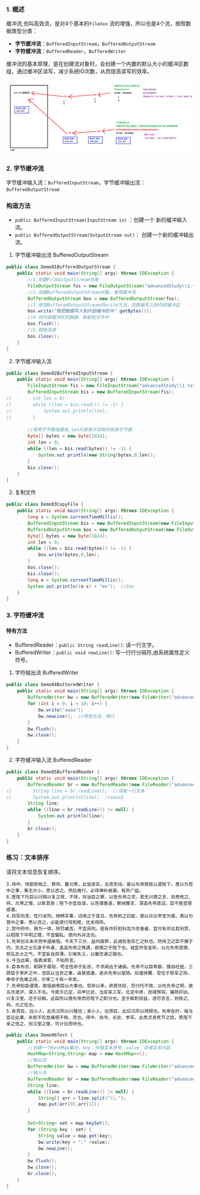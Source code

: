 ### 1. 概述

缓冲流,也叫高效流，是对4个基本的`FileXxx` 流的增强，所以也是4个流，按照数据类型分类：

* **字节缓冲流**：`BufferedInputStream`，`BufferedOutputStream` 
* **字符缓冲流**：`BufferedReader`，`BufferedWriter`

缓冲流的基本原理，是在创建流对象时，会创建一个内置的默认大小的缓冲区数组，通过缓冲区读写，减少系统IO次数，从而提高读写的效率。

![01_缓冲流的原理](images/01_%E7%BC%93%E5%86%B2%E6%B5%81%E7%9A%84%E5%8E%9F%E7%90%86.bmp)

### 2. 字节缓冲流

字节缓冲输入流：`BufferedInputStream`，字节缓冲输出流：`BufferedOutputStream` 

### 构造方法

* `public BufferedInputStream(InputStream in)` ：创建一个 新的缓冲输入流。 
* `public BufferedOutputStream(OutputStream out)`： 创建一个新的缓冲输出流。

1. 字节缓冲输出流 BufferedOutputStream

```Java
public class Demo01BufferedOutputStream {
    public static void main(String[] args) throws IOException {
        //1.创建FileOutputStream对象
        FileOutputStream fos = new FileOutputStream("advancedStudy\\1.txt");
        //2.创建BufferedOutputStream对象，使用缓冲流
        BufferedOutputStream bos = new BufferedOutputStream(fos);
        //3.使用BufferedOutputStream的write方法，将数据写入到内部缓冲区
        bos.write("我把数据写入到内部缓冲区中".getBytes());
        //4.将内部缓冲区的数据，刷新到文件中
        bos.flush();
        //5.释放资源
        bos.close();
    }
}
```

2. 字节缓冲输入流

```Java
public class Demo02BufferedInputStream {
    public static void main(String[] args) throws IOException {
        FileInputStream fis = new FileInputStream("advancedStudy\\1.txt");
        BufferedInputStream bis = new BufferedInputStream(fis);
//        int len = 0;
//        while ((len = bis.read()) != -1) {
//            System.out.println(len);
//        }
        
        //使用字节数组接收,len代表每次读取的有效字节数
        byte[] bytes = new byte[1024];
        int len = 0;
        while ((len = bis.read(bytes)) != -1) {
            System.out.println(new String(bytes,0,len));
        }
        bis.close();
    }
}
```

2. 复制文件

```Java
public class Demo03CopyFile {
    public static void main(String[] args) throws IOException {
        long s = System.currentTimeMillis();
        BufferedInputStream bis = new BufferedInputStream(new FileInputStream("d:\\pw.txt"));
        BufferedOutputStream bos = new BufferedOutputStream(new FileOutputStream("pw.txt"));
        byte[] bytes = new byte[1024];
        int len = 0;
        while ((len = bis.read(bytes)) != -1) {
            bos.write(bytes,0,len);
        }
        bos.close();
        bis.close();
        long e = System.currentTimeMillis();
        System.out.println((e-s) + "ms");  //1ms
    }
}
```

### 3. 字符缓冲流

#### 特有方法

* BufferedReader：`public String readLine()`: 读一行文字。 
* BufferedWriter：`public void newLine()`: 写一行行分隔符,由系统属性定义符号。 

1. 字符输出流 BufferedWriter

```Java
public class Demo04ButteredWriter {
    public static void main(String[] args) throws IOException {
        BufferedWriter bw = new BufferedWriter(new FileWriter("advancedStudy\\2.txt"));
        for (int i = 0; i < 10; i++) {
            bw.write("aaaa");
            bw.newLine();  //特有方法，换行
        }
        bw.flush();
        bw.close();
    }
}
```

2. 字符缓冲输入流 BufferedReader

```java
public class Demo05BufferedReader {
    public static void main(String[] args) throws IOException {
        BufferedReader br = new BufferedReader(new FileReader("advancedStudy\\2.txt"));
//        String line = br.readLine();  //读取一行文本
//        System.out.println(line);  //aaaa1
        String line;
        while ((line = br.readLine()) != null) {
            System.out.println(line);
        }
        br.close();
    }
}
```

### 练习：文本排序

请将文本信息恢复顺序。

```
3.侍中、侍郎郭攸之、费祎、董允等，此皆良实，志虑忠纯，是以先帝简拔以遗陛下。愚以为宫中之事，事无大小，悉以咨之，然后施行，必得裨补阙漏，有所广益。
8.愿陛下托臣以讨贼兴复之效，不效，则治臣之罪，以告先帝之灵。若无兴德之言，则责攸之、祎、允等之慢，以彰其咎；陛下亦宜自谋，以咨诹善道，察纳雅言，深追先帝遗诏，臣不胜受恩感激。
4.将军向宠，性行淑均，晓畅军事，试用之于昔日，先帝称之曰能，是以众议举宠为督。愚以为营中之事，悉以咨之，必能使行阵和睦，优劣得所。
2.宫中府中，俱为一体，陟罚臧否，不宜异同。若有作奸犯科及为忠善者，宜付有司论其刑赏，以昭陛下平明之理，不宜偏私，使内外异法也。
1.先帝创业未半而中道崩殂，今天下三分，益州疲弊，此诚危急存亡之秋也。然侍卫之臣不懈于内，忠志之士忘身于外者，盖追先帝之殊遇，欲报之于陛下也。诚宜开张圣听，以光先帝遗德，恢弘志士之气，不宜妄自菲薄，引喻失义，以塞忠谏之路也。
9.今当远离，临表涕零，不知所言。
6.臣本布衣，躬耕于南阳，苟全性命于乱世，不求闻达于诸侯。先帝不以臣卑鄙，猥自枉屈，三顾臣于草庐之中，咨臣以当世之事，由是感激，遂许先帝以驱驰。后值倾覆，受任于败军之际，奉命于危难之间，尔来二十有一年矣。
7.先帝知臣谨慎，故临崩寄臣以大事也。受命以来，夙夜忧叹，恐付托不效，以伤先帝之明，故五月渡泸，深入不毛。今南方已定，兵甲已足，当奖率三军，北定中原，庶竭驽钝，攘除奸凶，兴复汉室，还于旧都。此臣所以报先帝而忠陛下之职分也。至于斟酌损益，进尽忠言，则攸之、祎、允之任也。
5.亲贤臣，远小人，此先汉所以兴隆也；亲小人，远贤臣，此后汉所以倾颓也。先帝在时，每与臣论此事，未尝不叹息痛恨于桓、灵也。侍中、尚书、长史、参军，此悉贞良死节之臣，愿陛下亲之信之，则汉室之隆，可计日而待也。
```

```Java
public class Demo06Test {
    public static void main(String[] args) throws IOException {
        //创建一个HashMap集合，key：存储文本序号，value：存储文本内容
        HashMap<String,String> map = new HashMap<>();
        //输出流
        BufferedWriter bw = new BufferedWriter(new FileWriter("advancedStudy\\Out.txt"));
        //输入流
        BufferedReader br = new BufferedReader(new FileReader("advancedStudy\\In.txt"));
        String line;
        while ((line = br.readLine()) != null) {
            String[] arr = line.split("\\.");
            map.put(arr[0],arr[1]);
        }

        Set<String> set = map.keySet();
        for (String key : set) {
            String value = map.get(key);
            bw.write(key + ":" +value);
            bw.newLine();
        }
        bw.flush();
        bw.close();
        br.close();
    }
}
```

